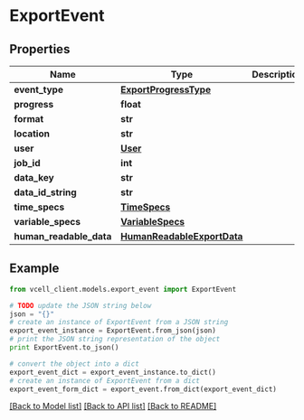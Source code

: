 # ExportEvent


## Properties
Name | Type | Description | Notes
------------ | ------------- | ------------- | -------------
**event_type** | [**ExportProgressType**](ExportProgressType.md) |  | [optional] 
**progress** | **float** |  | [optional] 
**format** | **str** |  | [optional] 
**location** | **str** |  | [optional] 
**user** | [**User**](User.md) |  | [optional] 
**job_id** | **int** |  | [optional] 
**data_key** | **str** |  | [optional] 
**data_id_string** | **str** |  | [optional] 
**time_specs** | [**TimeSpecs**](TimeSpecs.md) |  | [optional] 
**variable_specs** | [**VariableSpecs**](VariableSpecs.md) |  | [optional] 
**human_readable_data** | [**HumanReadableExportData**](HumanReadableExportData.md) |  | [optional] 

## Example

```python
from vcell_client.models.export_event import ExportEvent

# TODO update the JSON string below
json = "{}"
# create an instance of ExportEvent from a JSON string
export_event_instance = ExportEvent.from_json(json)
# print the JSON string representation of the object
print ExportEvent.to_json()

# convert the object into a dict
export_event_dict = export_event_instance.to_dict()
# create an instance of ExportEvent from a dict
export_event_form_dict = export_event.from_dict(export_event_dict)
```
[[Back to Model list]](../README.md#documentation-for-models) [[Back to API list]](../README.md#documentation-for-api-endpoints) [[Back to README]](../README.md)


